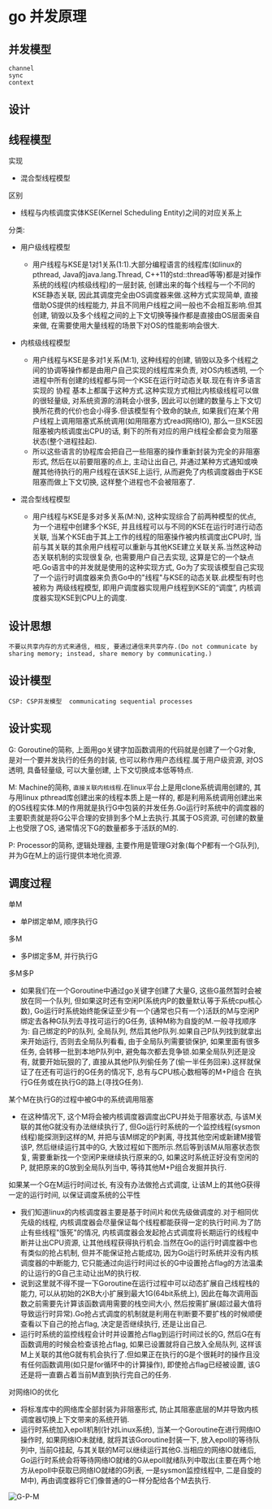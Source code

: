 # go 并发原理

## 并发模型

    channel  
    sync  
    context  

## 设计  

## 线程模型  

实现

- 混合型线程模型

区别

- 线程与内核调度实体KSE(Kernel Scheduling Entity)之间的对应关系上

分类:  

- 用户级线程模型
  - 用户线程与KSE是1对1关系(1:1).大部分编程语言的线程库(如linux的pthread, Java的java.lang.Thread, C++11的std::thread等等)都是对操作系统的线程(内核级线程)的一层封装, 创建出来的每个线程与一个不同的KSE静态关联, 因此其调度完全由OS调度器来做.这种方式实现简单, 直接借助OS提供的线程能力, 并且不同用户线程之间一般也不会相互影响.但其创建, 销毁以及多个线程之间的上下文切换等操作都是直接由OS层面亲自来做, 在需要使用大量线程的场景下对OS的性能影响会很大.  

- 内核级线程模型  
  - 用户线程与KSE是多对1关系(M:1), 这种线程的创建, 销毁以及多个线程之间的协调等操作都是由用户自己实现的线程库来负责, 对OS内核透明, 一个进程中所有创建的线程都与同一个KSE在运行时动态关联.现在有许多语言实现的 协程 基本上都属于这种方式.这种实现方式相比内核级线程可以做的很轻量级, 对系统资源的消耗会小很多, 因此可以创建的数量与上下文切换所花费的代价也会小得多.但该模型有个致命的缺点, 如果我们在某个用户线程上调用阻塞式系统调用(如用阻塞方式read网络IO), 那么一旦KSE因阻塞被内核调度出CPU的话, 剩下的所有对应的用户线程全都会变为阻塞状态(整个进程挂起).  
  - 所以这些语言的协程库会把自己一些阻塞的操作重新封装为完全的非阻塞形式, 然后在以前要阻塞的点上, 主动让出自己, 并通过某种方式通知或唤醒其他待执行的用户线程在该KSE上运行, 从而避免了内核调度器由于KSE阻塞而做上下文切换, 这样整个进程也不会被阻塞了.  

- 混合型线程模型
  - 用户线程与KSE是多对多关系(M:N), 这种实现综合了前两种模型的优点, 为一个进程中创建多个KSE, 并且线程可以与不同的KSE在运行时进行动态关联, 当某个KSE由于其上工作的线程的阻塞操作被内核调度出CPU时, 当前与其关联的其余用户线程可以重新与其他KSE建立关联关系.当然这种动态关联机制的实现很复杂, 也需要用户自己去实现, 这算是它的一个缺点吧.Go语言中的并发就是使用的这种实现方式, Go为了实现该模型自己实现了一个运行时调度器来负责Go中的"线程"与KSE的动态关联.此模型有时也被称为 两级线程模型, 即用户调度器实现用户线程到KSE的“调度”, 内核调度器实现KSE到CPU上的调度.  

## 设计思想  

    不要以共享内存的方式来通信, 相反, 要通过通信来共享内存.(Do not communicate by sharing memory; instead, share memory by communicating.)  

## 设计模型  

    CSP: CSP并发模型  communicating sequential processes  

## 设计实现  

G: Goroutine的简称, 上面用go关键字加函数调用的代码就是创建了一个G对象, 是对一个要并发执行的任务的封装, 也可以称作用户态线程.属于用户级资源, 对OS透明, 具备轻量级, 可以大量创建, 上下文切换成本低等特点.  

M: Machine的简称, `直接关联内核线程`.在linux平台上是用clone系统调用创建的, 其与用linux pthread库创建出来的线程本质上是一样的, 都是利用系统调用创建出来的OS线程实体.M的作用就是执行G中包装的并发任务.Go运行时系统中的调度器的主要职责就是将G公平合理的安排到多个M上去执行.其属于OS资源, 可创建的数量上也受限了OS, 通常情况下G的数量都多于活跃的M的.  

P: Processor的简称, 逻辑处理器, 主要作用是管理G对象(每个P都有一个G队列), 并为G在M上的运行提供本地化资源.  

## 调度过程  

单M  

- 单P绑定单M, 顺序执行G

多M  

- 多P绑定多M, 并行执行G

多M多P  

- 如果我们在一个Goroutine中通过go关键字创建了大量G, 这些G虽然暂时会被放在同一个队列, 但如果这时还有空闲P(系统内P的数量默认等于系统cpu核心数), Go运行时系统始终能保证至少有一个(通常也只有一个)活跃的M与空闲P绑定去各种G队列去寻找可运行的G任务, 该种M称为自旋的M.一般寻找顺序为: 自己绑定的P的队列, 全局队列, 然后其他P队列.如果自己P队列找到就拿出来开始运行, 否则去全局队列看看, 由于全局队列需要锁保护, 如果里面有很多任务, 会转移一批到本地P队列中, 避免每次都去竞争锁.如果全局队列还是没有, 就要开始玩狠的了, 直接从其他P队列偷任务了(偷一半任务回来).这样就保证了在还有可运行的G任务的情况下, 总有与CPU核心数相等的M+P组合 在执行G任务或在执行G的路上(寻找G任务).  

某个M在执行G的过程中被G中的系统调用阻塞  

- 在这种情况下, 这个M将会被内核调度器调度出CPU并处于阻塞状态, 与该M关联的其他G就没有办法继续执行了, 但Go运行时系统的一个监控线程(sysmon线程)能探测到这样的M, 并把与该M绑定的P剥离, 寻找其他空闲或新建M接管该P, 然后继续运行其中的G, 大致过程如下图所示.然后等到该M从阻塞状态恢复, 需要重新找一个空闲P来继续执行原来的G, 如果这时系统正好没有空闲的P, 就把原来的G放到全局队列当中, 等待其他M+P组合发掘并执行.  

如果某一个G在M运行时间过长, 有没有办法做抢占式调度, 让该M上的其他G获得一定的运行时间, 以保证调度系统的公平性  

- 我们知道linux的内核调度器主要是基于时间片和优先级做调度的.对于相同优先级的线程, 内核调度器会尽量保证每个线程都能获得一定的执行时间.为了防止有些线程"饿死"的情况, 内核调度器会发起抢占式调度将长期运行的线程中断并让出CPU资源, 让其他线程获得执行机会.当然在Go的运行时调度器中也有类似的抢占机制, 但并不能保证抢占能成功, 因为Go运行时系统并没有内核调度器的中断能力, 它只能通过向运行时间过长的G中设置抢占flag的方法温柔的让运行的G自己主动让出M的执行权.
- 说到这里就不得不提一下Goroutine在运行过程中可以动态扩展自己线程栈的能力, 可以从初始的2KB大小扩展到最大1G(64bit系统上), 因此在每次调用函数之前需要先计算该函数调用需要的栈空间大小, 然后按需扩展(超过最大值将导致运行时异常).Go抢占式调度的机制就是利用在判断要不要扩栈的时候顺便查看以下自己的抢占flag, 决定是否继续执行, 还是让出自己.  
- 运行时系统的监控线程会计时并设置抢占flag到运行时间过长的G, 然后G在有函数调用的时候会检查该抢占flag, 如果已设置就将自己放入全局队列, 这样该M上关联的其他G就有机会执行了.但如果正在执行的G是个很耗时的操作且没有任何函数调用(如只是for循环中的计算操作), 即使抢占flag已经被设置, 该G还是将一直霸占着当前M直到执行完自己的任务.  

对网络IO的优化  

- 将标准库中的网络库全部封装为非阻塞形式, 防止其阻塞底层的M并导致内核调度器切换上下文带来的系统开销.
- 运行时系统加入epoll机制(针对Linux系统), 当某一个Goroutine在进行网络IO操作时, 如果网络IO未就绪, 就将其该Goroutine封装一下, 放入epoll的等待队列中, 当前G挂起, 与其关联的M可以继续运行其他G.当相应的网络IO就绪后, Go运行时系统会将等待网络IO就绪的G从epoll就绪队列中取出(主要在两个地方从epoll中获取已网络IO就绪的G列表, 一是sysmon监控线程中, 二是自旋的M中), 再由调度器将它们像普通的G一样分配给各个M去执行.  
  
![G-P-M](res/gpm)  
